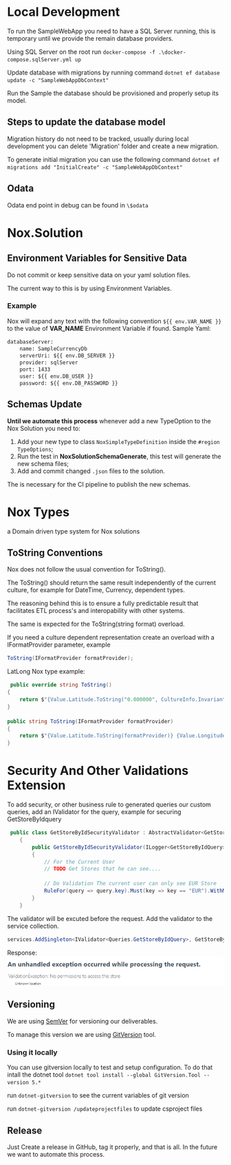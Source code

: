 # Local Development

To run the SampleWebApp you need to have a SQL Server running, this is temporary until we provide the remain database providers.

Using SQL Server on the root run `docker-compose -f .\docker-compose.sqlServer.yml up`

Update database with migrations by running command `dotnet ef database update -c "SampleWebAppDbContext"`

Run the Sample the database should be provisioned and properly setup its model.

## Steps to update the database model

Migration history do not need to be tracked, usually during local development you can delete 'Migration' folder and create a new migration.

To generate initial migration you can use the following command `dotnet ef migrations add "InitialCreate" -c "SampleWebAppDbContext"`

## Odata

Odata end point in debug can be found in `\$odata`

# Nox.Solution

## Environment Variables for Sensitive Data

Do not commit or keep sensitive data on your yaml solution files.

The current way to this is by using Environment Variables.

### Example

Nox will expand any text with the following convention  ``${{ env.VAR_NAME }}`` to the value of **VAR_NAME** Environment Variable if found.
Sample Yaml:

    databaseServer:
        name: SampleCurrencyDb
        serverUri: ${{ env.DB_SERVER }}
        provider: sqlServer
        port: 1433
        user: ${{ env.DB_USER }}
        password: ${{ env.DB_PASSWORD }}

## Schemas Update

**Until we automate this process** whenever add a new TypeOption to the Nox Solution you need to:

1. Add your new type to class `NoxSimpleTypeDefinition` inside the `#region TypeOptions`;
2. Run the test in **NoxSolutionSchemaGenerate**, this test will generate the new schema files;
3. Add and commit changed `.json` files to the solution.

The is necessary for the CI pipeline to publish the new schemas.

# Nox Types

a Domain driven type system for Nox solutions

## ToString Conventions

Nox does not follow the usual convention for ToString().

The ToString() should return the same result independently of the current culture, for example for DateTime, Currency, dependent types.

The reasoning behind this is to ensure a fully predictable result that facilitates ETL process's and interopability with other systems.

The same is expected for the ToString(string format) overload.

If you need a culture dependent representation create an overload with a IFormatProvider parameter, example

```c#
ToString(IFormatProvider formatProvider);
```

LatLong Nox type example:

```c#
 public override string ToString()
{
    return $"{Value.Latitude.ToString("0.000000", CultureInfo.InvariantCulture)} {Value.Longitude.ToString("0.000000", CultureInfo.InvariantCulture)}";
}

public string ToString(IFormatProvider formatProvider)
{
    return $"{Value.Latitude.ToString(formatProvider)} {Value.Longitude.ToString(formatProvider)}";
}
```

# Security And Other Validations Extension

To add security, or other business rule to generated queries our custom queries, add an IValidator for the query, example for securing GetStoreByIdquery

```c#
 public class GetStoreByIdSecurityValidator : AbstractValidator<GetStoreByIdQuery>
    {
        public GetStoreByIdSecurityValidator(ILogger<GetStoreByIdQuery> logger)
        {
            // For the Current User
            // TODO Get Stores that he can see.... 

            // Do Validation The current user can only see EUR Store
            RuleFor(query => query.key).Must(key => key == "EUR").WithMessage("No permissions to access this store");            
        }
    }
```

The validator will be excuted before the request. Add the validator to the service collection.

```c#
services.AddSingleton<IValidator<Queries.GetStoreByIdQuery>, GetStoreByIdSecurityValidator>();
```

Response:
![Response example](/docs/images//securityexceptionexample.png)

## Versioning

We are using [SemVer](https://semver.org/) for versioning our deliverables.

To manage this version we are using [GitVersion](https://github.com/GitTools/GitVersion) tool.

### Using it locally

You can use gitversion locally to test and setup configuration. To do that intall the dotnet tool `dotnet tool install --global GitVersion.Tool --version 5.*`

run `dotnet-gitversion` to see the current variables of git version

run `dotnet-gitversion /updateprojectfiles` to update csproject files

## Release

Just Create a release in GitHub, tag it properly, and that is all. In the future we want to automate this process.
